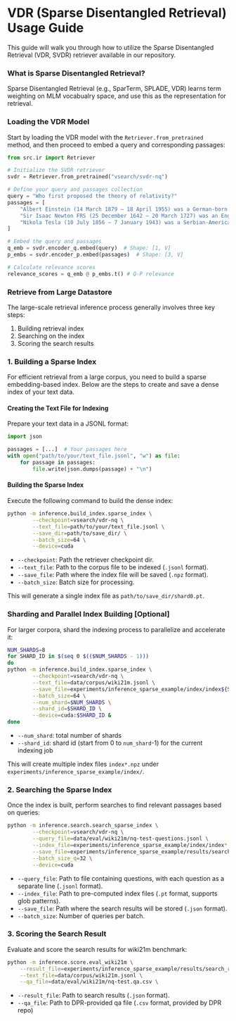 # VDR (Sparse Disentangled Retrieval) Usage Guide

This guide will walk you through how to utilize the Sparse Disentangled Retrieval (VDR, SVDR) retriever available in our repository. 

### What is Sparse Disentangled Retrieval?

Sparse Disentangled Retrieval (e.g., SparTerm, SPLADE, VDR) learns term weighting on MLM vocabualry space, and use this as the representation for retrieval.

### Loading the VDR Model

Start by loading the VDR model with the `Retriever.from_pretrained` method, and then proceed to embed a query and corresponding passages:

```python
from src.ir import Retriever

# Initialize the SVDR retriever
svdr = Retriever.from_pretrained("vsearch/svdr-nq")

# Define your query and passages collection
query = "Who first proposed the theory of relativity?"
passages = [
    "Albert Einstein (14 March 1879 – 18 April 1955) was a German-born theoretical physicist who is widely held to be one of the greatest and most influential scientists of all time. He is best known for developing the theory of relativity.",
    "Sir Isaac Newton FRS (25 December 1642 – 20 March 1727) was an English polymath active as a mathematician, physicist, astronomer, alchemist, theologian, and author who was described in his time as a natural philosopher.",
    "Nikola Tesla (10 July 1856 – 7 January 1943) was a Serbian-American inventor, electrical engineer, mechanical engineer, and futurist. He is known for his contributions to the design of the modern alternating current (AC) electricity supply system."
]

# Embed the query and passages
q_emb = svdr.encoder_q.embed(query)  # Shape: [1, V]
p_embs = svdr.encoder_p.embed(passages)  # Shape: [3, V]

# Calculate relevance scores
relevance_scores = q_emb @ p_embs.t() # Q-P relevance
```



### Retrieve from Large Datastore

The large-scale retrieval inference process generally involves three key steps:

1. Building retrieval index
2. Searching on the index
3. Scoring the search results

### 1. Building a Sparse Index

For efficient retrieval from a large corpus, you need to build a sparse embedding-based index. 
Below are the steps to create and save a dense index of your text data.

#### Creating the Text File for Indexing

Prepare your text data in a JSONL format:

```python
import json

passages = [...]  # Your passages here
with open("path/to/your/text_file.jsonl", "w") as file:
    for passage in passages:
        file.write(json.dumps(passage) + "\n")
```

#### Building the Sparse Index

Execute the following command to build the dense index:

```bash
python -m inference.build_index.sparse_index \
        --checkpoint=vsearch/vdr-nq \
        --text_file=path/to/your/text_file.jsonl \
        --save_dir=path/to/save_dir/ \
        --batch_size=64 \
        --device=cuda
```
- `--checkpoint`: Path the retriever checkpoint dir.
- `--text_file`: Path to the corpus file to be indexed (`.jsonl` format).
- `--save_file`: Path where the index file will be saved (`.npz` format).
- `--batch_size`: Batch size for processing.

This will generate a single index file as `path/to/save_dir/shard0.pt`. 


### Sharding and Parallel Index Building [Optional]

For larger corpora, shard the indexing process to parallelize and accelerate it:

```bash
NUM_SHARDS=8
for SHARD_ID in $(seq 0 $(($NUM_SHARDS - 1)))
do
python -m inference.build_index.sparse_index \
        --checkpoint=vsearch/vdr-nq \
        --text_file=data/corpus/wiki21m.jsonl \
        --save_file=experiments/inference_sparse_example/index/index${SHARD_ID}.npz \
        --batch_size=64 \
        --num_shard=$NUM_SHARDS \
        --shard_id=$SHARD_ID \
        --device=cuda:$SHARD_ID &
done
```
- `--num_shard`: total number of shards
- `--shard_id`: shard id (start from 0 to `num_shard`-1) for the current indexing job

This will create multiple index files `index*.npz` under `experiments/inference_sparse_example/index/`.


### 2. Searching the Sparse Index

Once the index is built, perform searches to find relevant passages based on queries:

```bash
python -m inference.search.search_sparse_index \
        --checkpoint=vsearch/vdr-nq \
        --query_file=data/eval/wiki21m/nq-test-questions.jsonl \
        --index_file=experiments/inference_sparse_example/index/index*.npz \
        --save_file=experiments/inference_sparse_example/results/search_result.json \
        --batch_size_q=32 \
        --device=cuda
```
- `--query_file`: Path to file containing questions, with each question as a separate line (`.jsonl` format). 
- `--index_file`: Path to pre-computed index files (`.pt` format, supports glob patterns).
- `--save_file`: Path where the search results will be stored (`.json` format).
- `--batch_size`: Number of queries per batch.


### 3. Scoring the Search Result

Evaluate and score the search results for wiki21m benchmark:

```bash
python -m inference.score.eval_wiki21m \
    --result_file=experiments/inference_sparse_example/results/search_result.json \
    --text_file=data/corpus/wiki21m.jsonl \
    --qa_file=data/eval/wiki21m/nq-test.qa.csv \
```
- `--result_file`: Path to search results (`.json` format).
- `--qa_file`: Path to DPR-provided qa file (`.csv` format, provided by DPR repo)

<!-- 
The retrieval accuracy of the `vsearch/vdr-nq` checkpoint on NQ test set are shown below:

| Checkpoint | Top-1 | Top-5 | Top-10 | Top-20 | Top-100 |
|:----------:|:-----:|:-----:|:------:|:------:|:-------:|
| `vdr-nq`   | 38.34 | 60.19 | 67.29  |  73.46 |  82.77  |
| `svdr-nq`   |  |  |   |   |    |
-->
